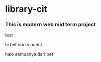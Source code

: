 # library-cit

### This is modern web mid term project
test


hi bet dari vincent

halo semuanya dari bet